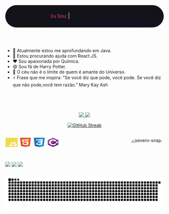 <div align="center">
  <img align="center" alt="quem-sou-eu" style="border-radius:60px;" src="https://github.com/dany-rodrigues/dany-rodrigues/blob/main/gif-canva-colorgithub.gif">
 </div>
 <br> <br> <br> 
 
- 🌱 Atualmente estou me aprofundando em Java.
- 🤔 Estou procurando ajuda com React.JS.
- ❤️ Sou apaixonada por Química.
- 😄 Sou fã de Harry Potter.
- 🔭 O céu não é o limite de quem é amante do Universo.
- ⚡ Frase que me inspira: "Se você diz que pode, você pode. Se você diz que não pode,você tem razão." Mary Kay Ash

<br> <br> <br> 
<div align="center">
  
  <a href="https://github.com/dany-rodrigues">
  <img height="180em" src="https://github-readme-stats.vercel.app/api?username=dany-rodrigues&show_icons=true&theme=radical&hide_borde_all_commits=true&count_private=true"/>
  <img height="180em" src="https://github-readme-stats.vercel.app/api/top-langs/?username=dany-rodrigues&layout=compact&langs_count=7&theme=radical&hide_borde"/>
  
  [![GitHub Streak](https://github-readme-streak-stats.herokuapp.com?user=dany-rodrigues&theme=radical&hide_border=falso&date_format=j%20M%5B%20Y%5D)](https://git.io/streak-stats) 

</div>
  


<div style="display: inline_block"><br>
  <img align="center" alt="Dany-Js" height="30" width="40" src="https://raw.githubusercontent.com/devicons/devicon/master/icons/javascript/javascript-plain.svg">
  <img align="center" alt="Dany-HTML" height="30" width="40" src="https://raw.githubusercontent.com/devicons/devicon/master/icons/html5/html5-original.svg">
  <img align="center" alt="Dany-CSS" height="30" width="40" src="https://raw.githubusercontent.com/devicons/devicon/master/icons/css3/css3-original.svg">
  <img align="center" alt="Dany-Csharp" height="30" width="40" src="https://raw.githubusercontent.com/devicons/devicon/master/icons/csharp/csharp-original.svg">
  <img align="right" alt="severo-snape" height="120" style="border-radius:30px;"
       src="https://user-images.githubusercontent.com/85651629/132929783-6c034fa7-7fcb-4b3d-a2cf-f2e589878afe.gif">
</div>
  
 ##

<br>
<div> 
  <a href="https://instagram.com/pretah_felix" target="_blank"><img src="https://img.shields.io/badge/-Instagram-%23E4405F?style=for-the-badge&logo=instagram&logoColor=white" target="_blank"></a>
 	<a href="https://www.linkedin.com/in/danyellerodrigues/" target="_blank"><img src="https://img.shields.io/badge/-LinkedIn-%230077B5?style=for-the-badge&logo=linkedin&logoColor=white" target="_blank"></a> 
  <a href = "mailto:danydrigues@ufrj.br"><img src="https://img.shields.io/badge/-Gmail-%23333?style=for-the-badge&logo=gmail&logoColor=white" target="_blank"></a>
 
  ![Snake animation](https://github.com/dany-rodrigues/dany-rodrigues/blob/output/github-contribution-grid-snake.svg)
</div>

